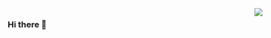 <img align="right" src="https://github-readme-stats.vercel.app/api?username=PureLoveForyou&show_icons=true&icon_color=CE1D2D&text_color=718096&bg_color=ffffff&hide_title=true" />

### Hi there 👋

<!--
**PureLoveForyou/PureLoveForyou** is a ✨ _special_ ✨ repository because its `README.md` (this file) appears on your GitHub profile.

Here are some ideas to get you started:

- 🔭 I’m currently working on ...
- 🌱 I’m currently learning ...
- 👯 I’m looking to collaborate on ...
- 🤔 I’m looking for help with ...
- 💬 Ask me about ...
- 📫 How to reach me: ...
- 😄 Pronouns: ...
- ⚡ Fun fact: ...
-->
